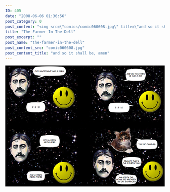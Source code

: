 ```yaml
---
ID: 405
date: "2008-06-06 01:36:56"
post_category: 0
post_content: "<img src=\"comics/comic060608.jpg\" title=\"and so it shall be, amen\" />"
title: "The Farmer In The Dell"
post_excerpt: ""
post_name: "the-farmer-in-the-dell"
post_content_src: "comic060608.jpg"
post_content_title: "and so it shall be, amen"
---
```



[![and so it shall be, amen](/comics-hi-res/comic060608.jpg)](/comics-hi-res/comic060608.jpg)
